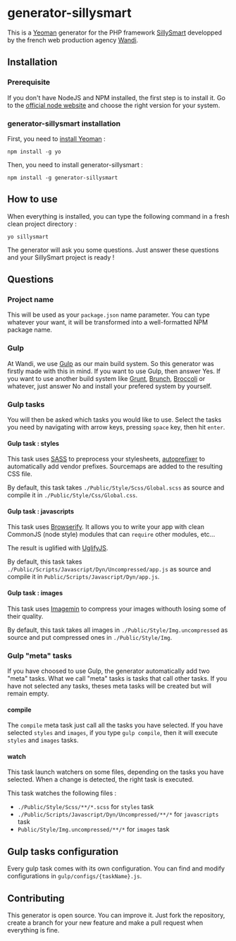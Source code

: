 # generator-sillysmart

This is a [Yeoman](http://www.yeoman.io/) generator for the PHP framework [SillySmart](http://www.sillysmart.org/) developped by the french web production agency [Wandi](http://www.wandi.fr/).

## Installation

### Prerequisite

If you don't have NodeJS and NPM installed, the first step is to install it. Go to the [official node website](http://nodejs.org/) and choose the right version for your system.

### generator-sillysmart installation

First, you need to [install Yeoman](http://yeoman.io/learning/index.html) :

    npm install -g yo

Then, you need to install generator-sillysmart :

    npm install -g generator-sillysmart

## How to use

When everything is installed, you can type the following command in a fresh clean project directory :

    yo sillysmart

The generator will ask you some questions. Just answer these questions and your SillySmart project is ready !

## Questions

### Project name

This will be used as your `package.json` name parameter. You can type whatever your want, it will be transformed into a well-formatted NPM package name.

### Gulp

At Wandi, we use [Gulp](http://gulpjs.com/) as our main build system. So this generator was firstly made with this in mind. If you want to use Gulp, then answer Yes. If you want to use another build system like [Grunt](http://gruntjs.com/), [Brunch](http://brunch.io/), [Broccoli](http://broccolijs.com/) or whatever, just answer No and install your prefered system by yourself.

### Gulp tasks

You will then be asked which tasks you would like to use. Select the tasks you need by navigating with arrow keys, pressing `space` key, then hit `enter`.

#### Gulp task : styles

This task uses [SASS](http://sass-lang.com/) to preprocess your stylesheets, [autoprefixer](https://github.com/postcss/autoprefixer) to automatically add vendor prefixes. Sourcemaps are added to the resulting CSS file.

By default, this task takes `./Public/Style/Scss/Global.scss` as source and compile it in `./Public/Style/Css/Global.css`.

#### Gulp task : javascripts

This task uses [Browserify](http://browserify.org/). It allows you to write your app with clean CommonJS (node style) modules that can `require` other modules, etc...

The result is uglified with [UglifyJS](https://github.com/mishoo/UglifyJS).

By default, this task takes `./Public/Scripts/Javascript/Dyn/Uncompressed/app.js` as source and compile it in `Public/Scripts/Javascript/Dyn/app.js`.

#### Gulp task : images

This task uses [Imagemin](https://github.com/imagemin/imagemin) to compress your images withouth losing some of their quality.

By default, this task takes all images in `./Public/Style/Img.uncompressed` as source and put compressed ones in `./Public/Style/Img`.

### Gulp "meta" tasks

If you have choosed to use Gulp, the generator automatically add two "meta" tasks. What we call "meta" tasks is tasks that call other tasks. If you have not selected any tasks, theses meta tasks will be created but will remain empty.

#### compile

The `compile` meta task just call all the tasks you have selected. If you have selected `styles` and `images`, if you type `gulp compile`, then it will execute `styles` and `images` tasks.

#### watch

This task launch watchers on some files, depending on the tasks you have selected. When a change is detected, the right task is executed.

This task watches the following files :

* `./Public/Style/Scss/**/*.scss` for `styles` task
* `./Public/Scripts/Javascript/Dyn/Uncompressed/**/*` for `javascripts` task
* `Public/Style/Img.uncompressed/**/*` for `images` task

## Gulp tasks configuration

Every gulp task comes with its own configuration. You can find and modify configurations in `gulp/configs/{taskName}.js`.

## Contributing

This generator is open source. You can improve it. Just fork the repository, create a branch for your new feature and make a pull request when everything is fine.